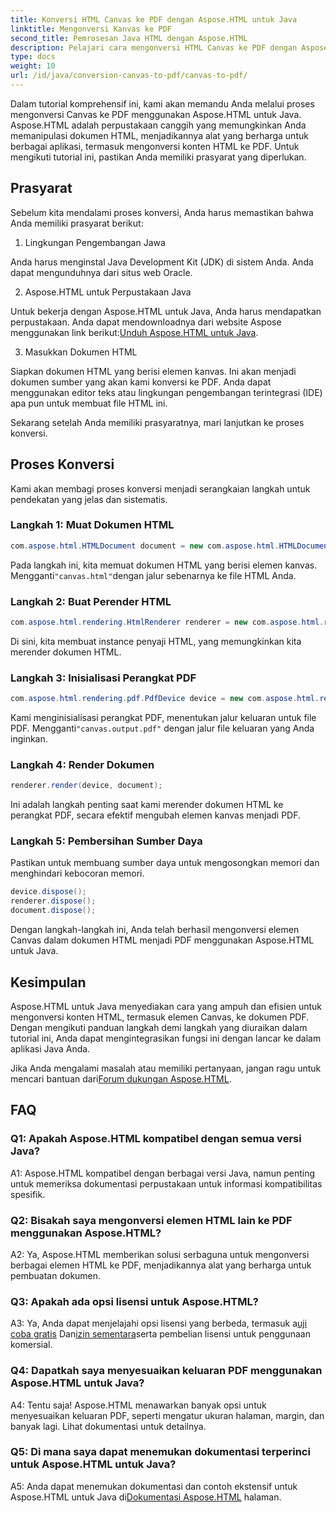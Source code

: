 ```yaml
---
title: Konversi HTML Canvas ke PDF dengan Aspose.HTML untuk Java
linktitle: Mengonversi Kanvas ke PDF
second_title: Pemrosesan Java HTML dengan Aspose.HTML
description: Pelajari cara mengonversi HTML Canvas ke PDF dengan Aspose.HTML untuk Java dalam panduan langkah demi langkah ini.
type: docs
weight: 10
url: /id/java/conversion-canvas-to-pdf/canvas-to-pdf/
---
```

Dalam tutorial komprehensif ini, kami akan memandu Anda melalui proses mengonversi Canvas ke PDF menggunakan Aspose.HTML untuk Java. Aspose.HTML adalah perpustakaan canggih yang memungkinkan Anda memanipulasi dokumen HTML, menjadikannya alat yang berharga untuk berbagai aplikasi, termasuk mengonversi konten HTML ke PDF. Untuk mengikuti tutorial ini, pastikan Anda memiliki prasyarat yang diperlukan.

## Prasyarat

Sebelum kita mendalami proses konversi, Anda harus memastikan bahwa Anda memiliki prasyarat berikut:

1. Lingkungan Pengembangan Jawa

Anda harus menginstal Java Development Kit (JDK) di sistem Anda. Anda dapat mengunduhnya dari situs web Oracle.

2. Aspose.HTML untuk Perpustakaan Java

 Untuk bekerja dengan Aspose.HTML untuk Java, Anda harus mendapatkan perpustakaan. Anda dapat mendownloadnya dari website Aspose menggunakan link berikut:[Unduh Aspose.HTML untuk Java](https://releases.aspose.com/html/java/).

3. Masukkan Dokumen HTML

Siapkan dokumen HTML yang berisi elemen kanvas. Ini akan menjadi dokumen sumber yang akan kami konversi ke PDF. Anda dapat menggunakan editor teks atau lingkungan pengembangan terintegrasi (IDE) apa pun untuk membuat file HTML ini.

Sekarang setelah Anda memiliki prasyaratnya, mari lanjutkan ke proses konversi.

## Proses Konversi

Kami akan membagi proses konversi menjadi serangkaian langkah untuk pendekatan yang jelas dan sistematis.

### Langkah 1: Muat Dokumen HTML

```java
com.aspose.html.HTMLDocument document = new com.aspose.html.HTMLDocument(Resources.input("canvas.html"));
```

 Pada langkah ini, kita memuat dokumen HTML yang berisi elemen kanvas. Mengganti`"canvas.html"`dengan jalur sebenarnya ke file HTML Anda.

### Langkah 2: Buat Perender HTML

```java
com.aspose.html.rendering.HtmlRenderer renderer = new com.aspose.html.rendering.HtmlRenderer();
```

Di sini, kita membuat instance penyaji HTML, yang memungkinkan kita merender dokumen HTML.

### Langkah 3: Inisialisasi Perangkat PDF

```java
com.aspose.html.rendering.pdf.PdfDevice device = new com.aspose.html.rendering.pdf.PdfDevice(Resources.output("canvas.output.pdf"));
```

 Kami menginisialisasi perangkat PDF, menentukan jalur keluaran untuk file PDF. Mengganti`"canvas.output.pdf"` dengan jalur file keluaran yang Anda inginkan.

### Langkah 4: Render Dokumen

```java
renderer.render(device, document);
```

Ini adalah langkah penting saat kami merender dokumen HTML ke perangkat PDF, secara efektif mengubah elemen kanvas menjadi PDF.

### Langkah 5: Pembersihan Sumber Daya

Pastikan untuk membuang sumber daya untuk mengosongkan memori dan menghindari kebocoran memori.

```java
device.dispose();
renderer.dispose();
document.dispose();
```

Dengan langkah-langkah ini, Anda telah berhasil mengonversi elemen Canvas dalam dokumen HTML menjadi PDF menggunakan Aspose.HTML untuk Java.

## Kesimpulan

Aspose.HTML untuk Java menyediakan cara yang ampuh dan efisien untuk mengonversi konten HTML, termasuk elemen Canvas, ke dokumen PDF. Dengan mengikuti panduan langkah demi langkah yang diuraikan dalam tutorial ini, Anda dapat mengintegrasikan fungsi ini dengan lancar ke dalam aplikasi Java Anda.

 Jika Anda mengalami masalah atau memiliki pertanyaan, jangan ragu untuk mencari bantuan dari[Forum dukungan Aspose.HTML](https://forum.aspose.com/).

## FAQ

### Q1: Apakah Aspose.HTML kompatibel dengan semua versi Java?

A1: Aspose.HTML kompatibel dengan berbagai versi Java, namun penting untuk memeriksa dokumentasi perpustakaan untuk informasi kompatibilitas spesifik.

### Q2: Bisakah saya mengonversi elemen HTML lain ke PDF menggunakan Aspose.HTML?

A2: Ya, Aspose.HTML memberikan solusi serbaguna untuk mengonversi berbagai elemen HTML ke PDF, menjadikannya alat yang berharga untuk pembuatan dokumen.

### Q3: Apakah ada opsi lisensi untuk Aspose.HTML?

 A3: Ya, Anda dapat menjelajahi opsi lisensi yang berbeda, termasuk a[uji coba gratis](https://releases.aspose.com/) Dan[izin sementara](https://purchase.aspose.com/temporary-license/)serta pembelian lisensi untuk penggunaan komersial.

### Q4: Dapatkah saya menyesuaikan keluaran PDF menggunakan Aspose.HTML untuk Java?

A4: Tentu saja! Aspose.HTML menawarkan banyak opsi untuk menyesuaikan keluaran PDF, seperti mengatur ukuran halaman, margin, dan banyak lagi. Lihat dokumentasi untuk detailnya.

### Q5: Di mana saya dapat menemukan dokumentasi terperinci untuk Aspose.HTML untuk Java?

 A5: Anda dapat menemukan dokumentasi dan contoh ekstensif untuk Aspose.HTML untuk Java di[Dokumentasi Aspose.HTML](https://reference.aspose.com/html/java/) halaman.